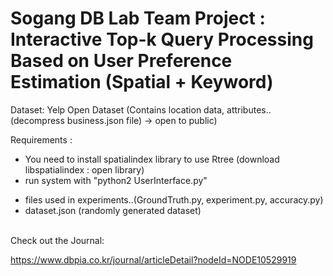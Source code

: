 # Sogang DB Lab Team Project : Interactive Top-k Query Processing Based on User Preference Estimation (Spatial + Keyword)

Dataset: Yelp Open Dataset (Contains location data, attributes.. (decompress business.json file) -> open to public)

Requirements :
- You need to install spatialindex library to use Rtree (download libspatialindex : open library)
- run system with "python2 UserInterface.py"

+ files used in experiments..(GroundTruth.py, experiment.py, accuracy.py)
+ dataset.json (randomly generated dataset)

<br>
Check out the Journal:

https://www.dbpia.co.kr/journal/articleDetail?nodeId=NODE10529919
